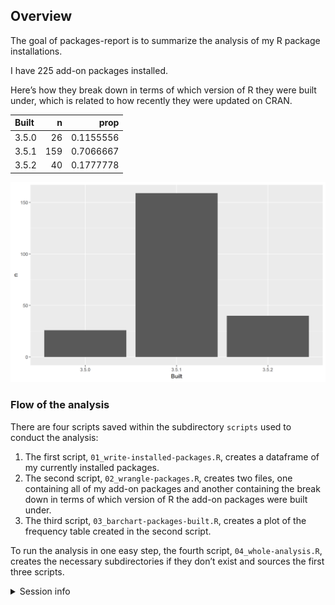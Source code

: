 
## Overview

The goal of packages-report is to summarize the analysis of my R package
installations.

I have 225 add-on packages installed.

Here’s how they break down in terms of which version of R they were
built under, which is related to how recently they were updated on CRAN.

| Built |   n |      prop |
| :---- | --: | --------: |
| 3.5.0 |  26 | 0.1155556 |
| 3.5.1 | 159 | 0.7066667 |
| 3.5.2 |  40 | 0.1777778 |

![](figs/built-barchart.png)

### Flow of the analysis

There are four scripts saved within the subdirectory `scripts` used to
conduct the analysis:

1.  The first script, `01_write-installed-packages.R`, creates a
    dataframe of my currently installed packages.
2.  The second script, `02_wrangle-packages.R`, creates two files, one
    containing all of my add-on packages and another containing the
    break down in terms of which version of R the add-on packages were
    built under.
3.  The third script, `03_barchart-packages-built.R`, creates a plot of
    the frequency table created in the second script.

To run the analysis in one easy step, the fourth script,
`04_whole-analysis.R`, creates the necessary subdirectories if they
don’t exist and sources the first three scripts.

<details>

<summary>Session info</summary>

``` r
devtools::session_info()
#> - Session info ----------------------------------------------------------
#>  setting  value                       
#>  version  R version 3.5.1 (2018-07-02)
#>  os       Windows 10 x64              
#>  system   x86_64, mingw32             
#>  ui       RTerm                       
#>  language (EN)                        
#>  collate  English_United States.1252  
#>  ctype    English_United States.1252  
#>  tz       America/Los_Angeles         
#>  date     2019-01-15                  
#> 
#> - Packages --------------------------------------------------------------
#>  package     * version date       lib source        
#>  assertthat    0.2.0   2017-04-11 [1] CRAN (R 3.5.1)
#>  backports     1.1.3   2018-12-14 [1] CRAN (R 3.5.2)
#>  bindr         0.1.1   2018-03-13 [1] CRAN (R 3.5.1)
#>  bindrcpp      0.2.2   2018-03-29 [1] CRAN (R 3.5.1)
#>  broom         0.5.1   2018-12-05 [1] CRAN (R 3.5.2)
#>  callr         3.1.1   2018-12-21 [1] CRAN (R 3.5.2)
#>  cellranger    1.1.0   2016-07-27 [1] CRAN (R 3.5.1)
#>  cli           1.0.1   2018-09-25 [1] CRAN (R 3.5.1)
#>  colorspace    1.4-0   2019-01-13 [1] CRAN (R 3.5.1)
#>  crayon        1.3.4   2017-09-16 [1] CRAN (R 3.5.1)
#>  desc          1.2.0   2018-05-01 [1] CRAN (R 3.5.1)
#>  devtools      2.0.1   2018-10-26 [1] CRAN (R 3.5.1)
#>  digest        0.6.18  2018-10-10 [1] CRAN (R 3.5.1)
#>  dplyr       * 0.7.8   2018-11-10 [1] CRAN (R 3.5.1)
#>  evaluate      0.12    2018-10-09 [1] CRAN (R 3.5.1)
#>  forcats     * 0.3.0   2018-02-19 [1] CRAN (R 3.5.1)
#>  fs            1.2.6   2018-08-23 [1] CRAN (R 3.5.2)
#>  generics      0.0.2   2018-11-29 [1] CRAN (R 3.5.2)
#>  ggplot2     * 3.1.0   2018-10-25 [1] CRAN (R 3.5.1)
#>  glue          1.3.0   2018-07-17 [1] CRAN (R 3.5.1)
#>  gtable        0.2.0   2016-02-26 [1] CRAN (R 3.5.1)
#>  haven         2.0.0   2018-11-22 [1] CRAN (R 3.5.1)
#>  here        * 0.1     2017-05-28 [1] CRAN (R 3.5.2)
#>  highr         0.7     2018-06-09 [1] CRAN (R 3.5.1)
#>  hms           0.4.2   2018-03-10 [1] CRAN (R 3.5.1)
#>  htmltools     0.3.6   2017-04-28 [1] CRAN (R 3.5.1)
#>  httr          1.4.0   2018-12-11 [1] CRAN (R 3.5.2)
#>  jsonlite      1.6     2018-12-07 [1] CRAN (R 3.5.2)
#>  knitr         1.21    2018-12-10 [1] CRAN (R 3.5.2)
#>  lattice       0.20-38 2018-11-04 [1] CRAN (R 3.5.1)
#>  lazyeval      0.2.1   2017-10-29 [1] CRAN (R 3.5.1)
#>  lubridate     1.7.4   2018-04-11 [1] CRAN (R 3.5.1)
#>  magrittr      1.5     2014-11-22 [1] CRAN (R 3.5.1)
#>  memoise       1.1.0   2017-04-21 [1] CRAN (R 3.5.1)
#>  modelr        0.1.2   2018-05-11 [1] CRAN (R 3.5.1)
#>  munsell       0.5.0   2018-06-12 [1] CRAN (R 3.5.1)
#>  nlme          3.1-137 2018-04-07 [1] CRAN (R 3.5.1)
#>  pillar        1.3.1   2018-12-15 [1] CRAN (R 3.5.2)
#>  pkgbuild      1.0.2   2018-10-16 [1] CRAN (R 3.5.1)
#>  pkgconfig     2.0.2   2018-08-16 [1] CRAN (R 3.5.1)
#>  pkgload       1.0.2   2018-10-29 [1] CRAN (R 3.5.1)
#>  plyr          1.8.4   2016-06-08 [1] CRAN (R 3.5.1)
#>  prettyunits   1.0.2   2015-07-13 [1] CRAN (R 3.5.1)
#>  processx      3.2.1   2018-12-05 [1] CRAN (R 3.5.2)
#>  ps            1.3.0   2018-12-21 [1] CRAN (R 3.5.2)
#>  purrr       * 0.2.5   2018-05-29 [1] CRAN (R 3.5.1)
#>  R6            2.3.0   2018-10-04 [1] CRAN (R 3.5.1)
#>  Rcpp          1.0.0   2018-11-07 [1] CRAN (R 3.5.1)
#>  readr       * 1.3.1   2018-12-21 [1] CRAN (R 3.5.2)
#>  readxl        1.2.0   2018-12-19 [1] CRAN (R 3.5.2)
#>  remotes       2.0.2   2018-10-30 [1] CRAN (R 3.5.1)
#>  rlang         0.3.1   2019-01-08 [1] CRAN (R 3.5.2)
#>  rmarkdown     1.11    2018-12-08 [1] CRAN (R 3.5.2)
#>  rprojroot     1.3-2   2018-01-03 [1] CRAN (R 3.5.1)
#>  rstudioapi    0.9.0   2019-01-09 [1] CRAN (R 3.5.2)
#>  rvest         0.3.2   2016-06-17 [1] CRAN (R 3.5.1)
#>  scales        1.0.0   2018-08-09 [1] CRAN (R 3.5.1)
#>  sessioninfo   1.1.1   2018-11-05 [1] CRAN (R 3.5.1)
#>  stringi       1.2.4   2018-07-20 [1] CRAN (R 3.5.1)
#>  stringr     * 1.3.1   2018-05-10 [1] CRAN (R 3.5.1)
#>  tibble      * 2.0.1   2019-01-12 [1] CRAN (R 3.5.2)
#>  tidyr       * 0.8.2   2018-10-28 [1] CRAN (R 3.5.1)
#>  tidyselect    0.2.5   2018-10-11 [1] CRAN (R 3.5.1)
#>  tidyverse   * 1.2.1   2017-11-14 [1] CRAN (R 3.5.2)
#>  usethis       1.4.0   2018-08-14 [1] CRAN (R 3.5.2)
#>  withr         2.1.2   2018-03-15 [1] CRAN (R 3.5.1)
#>  xfun          0.4     2018-10-23 [1] CRAN (R 3.5.1)
#>  xml2          1.2.0   2018-01-24 [1] CRAN (R 3.5.1)
#>  yaml          2.2.0   2018-07-25 [1] CRAN (R 3.5.1)
#> 
#> [1] C:/R/R-3.5.1/library
```

</details>
